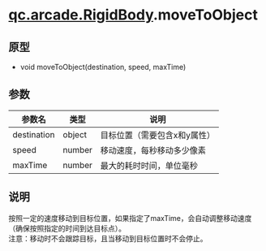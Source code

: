 # [qc.arcade.RigidBody](../RigidBody.md).moveToObject

## 原型
* void moveToObject(destination, speed, maxTime)

## 参数
| 参数名 | 类型 | 说明 |
| ------------- | ------------- | -------------|
| destination | object | 目标位置（需要包含x和y属性） |
| speed | number | 移动速度，每秒移动多少像素 |
| maxTime| number | 最大的耗时时间，单位毫秒 |

## 说明
按照一定的速度移动到目标位置，如果指定了maxTime，会自动调整移动速度（确保按照指定的时间到达目标点）。  
注意：移动时不会跟踪目标，且当移动到目标位置时不会停止。


